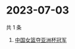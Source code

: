 # 2023-07-03

共 1 条

<!-- BEGIN -->
<!-- 最后更新时间 Mon Jul 03 2023 04:07:35 GMT+0800 (China Standard Time) -->

1. [中国女篮夺亚洲杯冠军](https://www.zhihu.com/search?q=中国女篮夺亚洲杯冠军)

<!-- END -->
